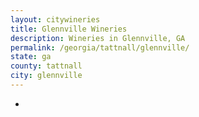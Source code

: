 ```yaml
---
layout: citywineries
title: Glennville Wineries
description: Wineries in Glennville, GA
permalink: /georgia/tattnall/glennville/
state: ga
county: tattnall
city: glennville
---
```

-
